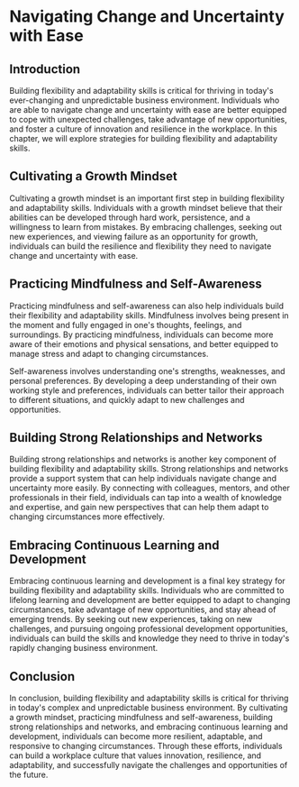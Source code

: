 Navigating Change and Uncertainty with Ease
=============================================================================================

Introduction
------------

Building flexibility and adaptability skills is critical for thriving in today's ever-changing and unpredictable business environment. Individuals who are able to navigate change and uncertainty with ease are better equipped to cope with unexpected challenges, take advantage of new opportunities, and foster a culture of innovation and resilience in the workplace. In this chapter, we will explore strategies for building flexibility and adaptability skills.

Cultivating a Growth Mindset
----------------------------

Cultivating a growth mindset is an important first step in building flexibility and adaptability skills. Individuals with a growth mindset believe that their abilities can be developed through hard work, persistence, and a willingness to learn from mistakes. By embracing challenges, seeking out new experiences, and viewing failure as an opportunity for growth, individuals can build the resilience and flexibility they need to navigate change and uncertainty with ease.

Practicing Mindfulness and Self-Awareness
-----------------------------------------

Practicing mindfulness and self-awareness can also help individuals build their flexibility and adaptability skills. Mindfulness involves being present in the moment and fully engaged in one's thoughts, feelings, and surroundings. By practicing mindfulness, individuals can become more aware of their emotions and physical sensations, and better equipped to manage stress and adapt to changing circumstances.

Self-awareness involves understanding one's strengths, weaknesses, and personal preferences. By developing a deep understanding of their own working style and preferences, individuals can better tailor their approach to different situations, and quickly adapt to new challenges and opportunities.

Building Strong Relationships and Networks
------------------------------------------

Building strong relationships and networks is another key component of building flexibility and adaptability skills. Strong relationships and networks provide a support system that can help individuals navigate change and uncertainty more easily. By connecting with colleagues, mentors, and other professionals in their field, individuals can tap into a wealth of knowledge and expertise, and gain new perspectives that can help them adapt to changing circumstances more effectively.

Embracing Continuous Learning and Development
---------------------------------------------

Embracing continuous learning and development is a final key strategy for building flexibility and adaptability skills. Individuals who are committed to lifelong learning and development are better equipped to adapt to changing circumstances, take advantage of new opportunities, and stay ahead of emerging trends. By seeking out new experiences, taking on new challenges, and pursuing ongoing professional development opportunities, individuals can build the skills and knowledge they need to thrive in today's rapidly changing business environment.

Conclusion
----------

In conclusion, building flexibility and adaptability skills is critical for thriving in today's complex and unpredictable business environment. By cultivating a growth mindset, practicing mindfulness and self-awareness, building strong relationships and networks, and embracing continuous learning and development, individuals can become more resilient, adaptable, and responsive to changing circumstances. Through these efforts, individuals can build a workplace culture that values innovation, resilience, and adaptability, and successfully navigate the challenges and opportunities of the future.
